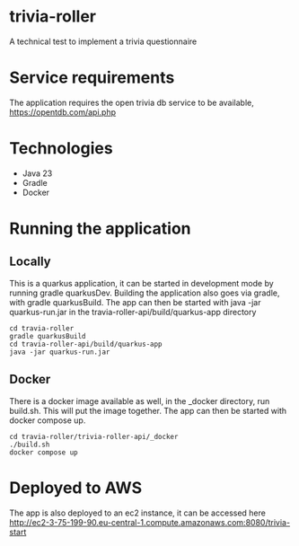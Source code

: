 # trivia-roller
A technical test to implement a trivia questionnaire

# Service requirements
The application requires the open trivia db service to be available, https://opentdb.com/api.php

# Technologies
- Java 23
- Gradle
- Docker

# Running the application
## Locally
This is a quarkus application, it can be started in development mode by running gradle quarkusDev. Building the application also goes via gradle, with gradle quarkusBuild.
The app can then be started with java -jar quarkus-run.jar in the travia-roller-api/build/quarkus-app directory
```
cd travia-roller
gradle quarkusBuild
cd travia-roller-api/build/quarkus-app
java -jar quarkus-run.jar
```
## Docker
There is a docker image available as well, in the _docker directory, run build.sh. This will put the image together.
The app can then be started with docker compose up.
```
cd travia-roller/trivia-roller-api/_docker
./build.sh
docker compose up
```
# Deployed to AWS
The app is also deployed to an ec2 instance, it can be accessed here http://ec2-3-75-199-90.eu-central-1.compute.amazonaws.com:8080/trivia-start
